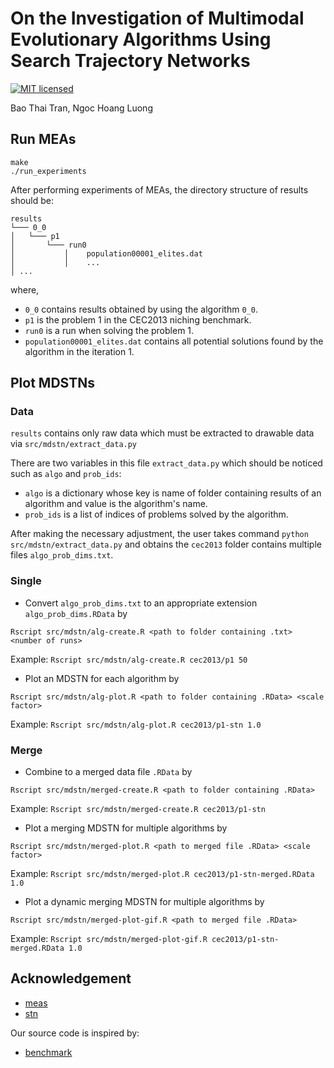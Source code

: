 # On the Investigation of Multimodal Evolutionary Algorithms Using Search Trajectory Networks
[![MIT licensed](https://img.shields.io/badge/license-MIT-brightgreen.svg)](LICENSE.md)

Bao Thai Tran, Ngoc Hoang Luong

## Run MEAs
```
make
./run_experiments
```

After performing experiments of MEAs, the directory structure of results should be:
```
results
└─── 0_0
│   └─── p1
│       └─── run0
│           │    population00001_elites.dat
│           │    ...
│ ...
```
where,
- `0_0` contains results obtained by using the algorithm `0_0`.
- `p1` is the problem 1 in the CEC2013 niching benchmark.
- `run0` is a run when solving the problem 1.
- `population00001_elites.dat` contains all potential solutions found by the algorithm in the iteration 1.

## Plot MDSTNs

### Data
`results` contains only raw data which must be extracted to drawable data via `src/mdstn/extract_data.py`

There are two variables in this file `extract_data.py` which should be noticed such as `algo` and `prob_ids`:
- `algo` is a dictionary whose key is name of folder containing results of an algorithm and value is the algorithm's name.
- `prob_ids` is a list of indices of problems solved by the algorithm.

After making the necessary adjustment, the user takes command `python src/mdstn/extract_data.py` and obtains the `cec2013` folder contains multiple files `algo_prob_dims.txt`.

### Single
- Convert `algo_prob_dims.txt` to an appropriate extension `algo_prob_dims.RData` by
```
Rscript src/mdstn/alg-create.R <path to folder containing .txt> <number of runs>
```
Example: `Rscript src/mdstn/alg-create.R cec2013/p1 50`

- Plot an MDSTN for each algorithm by
```
Rscript src/mdstn/alg-plot.R <path to folder containing .RData> <scale factor>
```
Example: `Rscript src/mdstn/alg-plot.R cec2013/p1-stn 1.0`

### Merge
- Combine to a merged data file `.RData` by
```
Rscript src/mdstn/merged-create.R <path to folder containing .RData>
```
Example: `Rscript src/mdstn/merged-create.R cec2013/p1-stn`

- Plot a merging MDSTN for multiple algorithms by
```
Rscript src/mdstn/merged-plot.R <path to merged file .RData> <scale factor>
```
Example: `Rscript src/mdstn/merged-plot.R cec2013/p1-stn-merged.RData 1.0`

- Plot a dynamic merging MDSTN for multiple algorithms by
```
Rscript src/mdstn/merged-plot-gif.R <path to merged file .RData>
```
Example: `Rscript src/mdstn/merged-plot-gif.R cec2013/p1-stn-merged.RData 1.0`

## Acknowledgement


- [meas](https://github.com/scmaree/HillVallEA)
- [stn](https://github.com/gabro8a/STNs)


Our source code is inspired by:
- [benchmark](https://github.com/mikeagn/CEC2013)
